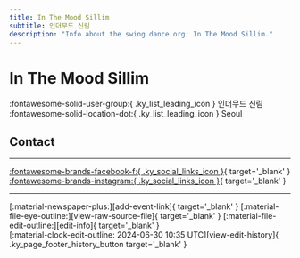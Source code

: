 ```yaml
---
title: In The Mood Sillim
subtitle: 인더무드 신림
description: "Info about the swing dance org: In The Mood Sillim."
---
```


# In The Mood Sillim

:fontawesome-solid-user-group:{ .ky_list_leading_icon } 인더무드 신림  
:fontawesome-solid-location-dot:{ .ky_list_leading_icon } Seoul  


## Contact


---

 [:fontawesome-brands-facebook-f:{ .ky_social_links_icon }](https://www.facebook.com/inthemoodsillim){ target='_blank' } [:fontawesome-brands-instagram:{ .ky_social_links_icon }](https://instagram.com/inthemoodsillim){ target='_blank' }

---

<div class="ky_page_footer" markdown>
<div class="ky_page_footer_trailing" markdown="span">
[:material-newspaper-plus:][add-event-link]{ target='_blank' }
[:material-file-eye-outline:][view-raw-source-file]{ target='_blank' }
[:material-file-edit-outline:][edit-info]{ target='_blank' }
</div>
<div class="ky_page_footer_leading" markdown="span">
[:material-clock-edit-outline: 2024-06-30 10:35 UTC][view-edit-history]{ .ky_page_footer_history_button target='_blank' }
</div>
</div>

[add-event-link]: https://github.com/swingdance/events/issues/new?assignees=&labels=add+event&projects=&template=02-add_entity.yml&title=%5Bkr%5D%20%3CName%3E&region=kr&province=Seoul&city=Seoul&org_id=in-the-mood-sillim "Add Event"
[view-raw-source-file]: https://github.com/swingdance/orgs/blob/main/kr/in-the-mood-sillim.json "View Raw Source File"
[edit-info]: https://github.com/swingdance/orgs/issues/new?assignees=&labels=update+org&projects=&template=03-update_entity.yml&title=%5Bkr%5D%20In%20The%20Mood%20Sillim&region=kr&id=in-the-mood-sillim&name=In%20The%20Mood%20Sillim "Edit Info"

[view-edit-history]: https://github.com/swingdance/orgs/commits/main/kr/in-the-mood-sillim.json "View Edit History"
